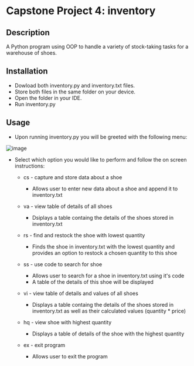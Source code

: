 # Capstone Project 4: inventory

## Description
A Python program using OOP to handle a variety of stock-taking tasks for a warehouse of shoes.

## Installation
- Dowload both inventory.py and inventory.txt files.
- Store both files in the same folder on your device.
- Open the folder in your IDE.
- Run inventory.py

## Usage
- Upon running inventory.py you will be greeted with the following menu:

![image](https://user-images.githubusercontent.com/91968539/219885409-9e7cf2f6-e7c1-490b-9835-5593c00a9f76.png)

- Select which option you would like to perform and follow the on screen instructions:

  - cs - capture and store data about a shoe
    - Allows user to enter new data about a shoe and append it to inventory.txt
    
  - va - view table of details of all shoes
    - Dsiplays a table containg the details of the shoes stored in inventory.txt
    
  - rs - find and restock the shoe with lowest quantity
    - Finds the shoe in inventory.txt with the lowest quantity and provides an option to restock a chosen quantity to this shoe 
  
  - ss - use code to search for shoe
    - Allows user to search for a shoe in inventory.txt using it's code
    - A table of the details of this shoe will be displayed
  
  - vi - view table of details and values of all shoes
    - Displays a table containg the details of the shoes stored in inventory.txt as well as their calculated values (quantity * price)
  
  - hq - view shoe with highest quantity
    - Displays a table of details of the shoe with the highest quantity
  
  - ex - exit program
    - Allows user to exit the program
